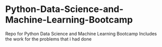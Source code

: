 # Python-Data-Science-and-Machine-Learning-Bootcamp
Repo for Python Data Science and Machine Learning Bootcamp
Includes the work for the problems that i had done
